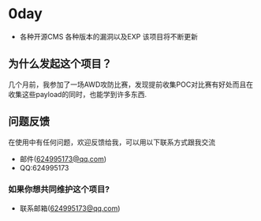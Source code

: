 # 0day
* 各种开源CMS 各种版本的漏洞以及EXP 该项目将不断更新
## 为什么发起这个项目？
几个月前，我参加了一场AWD攻防比赛，发现提前收集POC对比赛有好处而且在收集这些payload的同时，也能学到许多东西.
## 问题反馈 
在使用中有任何问题，欢迎反馈给我，可以用以下联系方式跟我交流
* 邮件(624995173@qq.com)
* QQ:624995173
### 如果你想共同维护这个项目?
* 联系邮箱(624995173@qq.com)
